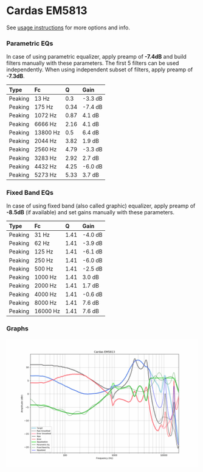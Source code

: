 # Cardas EM5813
See [usage instructions](https://github.com/jaakkopasanen/AutoEq#usage) for more options and info.

### Parametric EQs
In case of using parametric equalizer, apply preamp of **-7.4dB** and build filters manually
with these parameters. The first 5 filters can be used independently.
When using independent subset of filters, apply preamp of **-7.3dB**.

| Type    | Fc       |    Q | Gain    |
|:--------|:---------|:-----|:--------|
| Peaking | 13 Hz    | 0.3  | -3.3 dB |
| Peaking | 175 Hz   | 0.34 | -7.4 dB |
| Peaking | 1072 Hz  | 0.87 | 4.1 dB  |
| Peaking | 6666 Hz  | 2.16 | 4.1 dB  |
| Peaking | 13800 Hz | 0.5  | 6.4 dB  |
| Peaking | 2044 Hz  | 3.82 | 1.9 dB  |
| Peaking | 2560 Hz  | 4.79 | -3.3 dB |
| Peaking | 3283 Hz  | 2.92 | 2.7 dB  |
| Peaking | 4432 Hz  | 4.25 | -6.0 dB |
| Peaking | 5273 Hz  | 5.33 | 3.7 dB  |

### Fixed Band EQs
In case of using fixed band (also called graphic) equalizer, apply preamp of **-8.5dB**
(if available) and set gains manually with these parameters.

| Type    | Fc       |    Q | Gain    |
|:--------|:---------|:-----|:--------|
| Peaking | 31 Hz    | 1.41 | -4.0 dB |
| Peaking | 62 Hz    | 1.41 | -3.9 dB |
| Peaking | 125 Hz   | 1.41 | -6.1 dB |
| Peaking | 250 Hz   | 1.41 | -6.0 dB |
| Peaking | 500 Hz   | 1.41 | -2.5 dB |
| Peaking | 1000 Hz  | 1.41 | 3.0 dB  |
| Peaking | 2000 Hz  | 1.41 | 1.7 dB  |
| Peaking | 4000 Hz  | 1.41 | -0.6 dB |
| Peaking | 8000 Hz  | 1.41 | 7.6 dB  |
| Peaking | 16000 Hz | 1.41 | 7.6 dB  |

### Graphs
![](./Cardas%20EM5813.png)